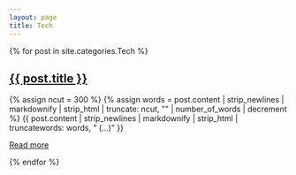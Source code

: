 ```yaml
---
layout: page
title: Tech
---
```


{% for post in site.categories.Tech %}
  <article class="post">
    <h1 class="post-title">
      <a href="{{ site.baseurl }}{{ post.url }}">{{ post.title }}</a>
    </h1>
    {% assign ncut = 300 %}
    {% assign words = post.content | strip_newlines | markdownify | strip_html | truncate: ncut, "" | number_of_words | decrement %}
    {{ post.content | strip_newlines | markdownify | strip_html | truncatewords: words, " (...)" }}
    <p><a class="post-more" href="{{ post.url }}">Read more</a></p>
  </article>
{% endfor %}
